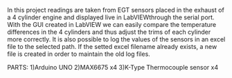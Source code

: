In this project readings are taken from EGT sensors placed in the exhaust of a 4 cylinder engine and displayed live in LabVIEWthrough 
the serial port. With the GUI created in LabVIEW we can easily compare the temperature differences in the 4 cylinders and thus adjust 
the trims of each cylinder more correctly. It is also possible to log the values ​​of the sensors in an excel file to the selected path.
If the setted excel filename already exists, a new file is created in order to maintain the old log files.

PARTS:
1)Arduino UNO
2)MAX6675 x4
3)K-Type Thermocouple sensor x4
